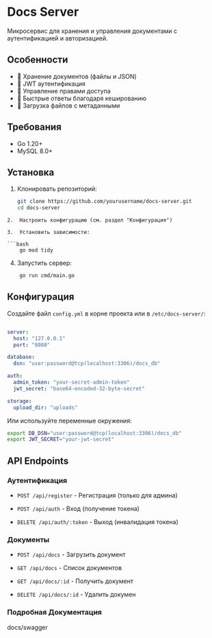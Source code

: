 # Docs Server

Микросервис для хранения и управления документами с аутентификацией и авторизацией.

## Особенности

- 📄 Хранение документов (файлы и JSON)
- 🔐 JWT аутентификация
- 👥 Управление правами доступа
- 🚀 Быстрые ответы благодаря кешированию
- 📁 Загрузка файлов с метаданными

## Требования

- Go 1.20+
- MySQL 8.0+

## Установка

1. Клонировать репозиторий:
   ```bash
   git clone https://github.com/yourusername/docs-server.git
   cd docs-server
```
2.  Настроить конфигурацию (см. раздел "Конфигурация")
    
3.  Установить зависимости:
    
```bash
    go mod tidy
```
4.  Запустить сервер:
    
```bash
    go run cmd/main.go
 ```   

## Конфигурация

Создайте файл  `config.yml`  в корне проекта или в  `/etc/docs-server/`:

```yaml

server:
  host: "127.0.0.1"
  port: "8080"

database:
  dsn: "user:password@tcp(localhost:3306)/docs_db"

auth:
  admin_token: "your-secret-admin-token"
  jwt_secret: "base64-encoded-32-byte-secret"

storage:
  upload_dir: "uploads"
```
Или используйте переменные окружения:

```bash
export DB_DSN="user:password@tcp(localhost:3306)/docs_db"
export JWT_SECRET="your-jwt-secret"
```

## API Endpoints

### Аутентификация

-   `POST /api/register`  - Регистрация (только для админа)
    
-   `POST /api/auth`  - Вход (получение токена)
    
-   `DELETE /api/auth/:token`  - Выход (инвалидация токена)
    

### Документы

-   `POST /api/docs`  - Загрузить документ
    
-   `GET /api/docs`  - Список документов
    
-   `GET /api/docs/:id`  - Получить документ
    
-   `DELETE /api/docs/:id`  - Удалить докумен

### Подробная Документация
docs/swagger